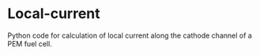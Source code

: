 # Local-current
Python code for calculation of local current
along the cathode channel of a PEM fuel cell.
